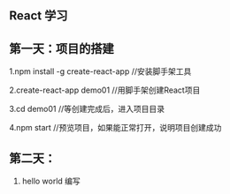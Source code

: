 ## React 学习
## 第一天：项目的搭建
1.npm install -g create-react-app  //安装脚手架工具

2.create-react-app demo01   //用脚手架创建React项目

3.cd demo01   //等创建完成后，进入项目目录

4.npm start   //预览项目，如果能正常打开，说明项目创建成功

## 第二天：
1. hello world 编写